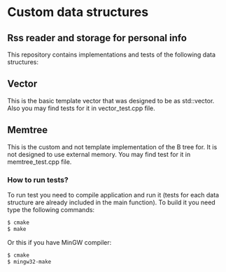 # Custom data structures #
## Rss reader and storage for personal info ##
This repository contains implementations and tests of the following data structures:
## Vector ##
This is the basic template vector that was designed to be as std::vector. Also you may find tests for it in vector_test.cpp file.
## Memtree ##
This is the custom and not template implementation of the B tree for. It is not designed to use external memory. You may find test for it in memtree_test.cpp file.

### How to run tests? ###
To run test you need to compile application and run it (tests for each data structure are already included in the main function). To build it you need type the following commands:
```bash
$ cmake
$ make
```
Or this if you have MinGW compiler:
```bash
$ cmake
$ mingw32-make
```

